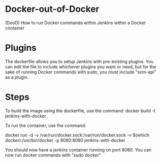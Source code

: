 # Docker-out-of-Docker
(DooD) How to run Docker commands within Jenkins within a Docker container 

# Plugins
The dockerfile allows you to setup Jenkins with pre-existing plugins. You can edit the file to include whichever plugins you want or need, but for the sake of running Docker commands with sudo, you must include "scm-api" as a plugin.


# Steps
To build the image using the dockerfile, use the command:
docker build -t jenkins-with-docker .

To run the container, use the command:

docker run -d -v /var/run/docker.sock:/var/run/docker.sock -v $(which docker):/usr/bin/docker -p 8080:8080 jenkins-with-docker

You should now have a jenkins container running on port 8080.
You can now run docker commands with "sudo docker"
